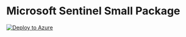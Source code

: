 # Microsoft Sentinel Small Package

[![Deploy to Azure](https://aka.ms/deploytoazurebutton)](https://portal.azure.com/#create/Microsoft.Template/uri/https%3A%2F%2Fraw.githubusercontent.com%2Fa-balde%2FMicrosoft-Sentinel%2Frefs%2Fheads%2Fmain%2FSentinel-Small%2Fazuredeploy.json/createUIDefinitionUri/https%3A%2F%2Fraw.githubusercontent.com%2Fa-balde%2FMicrosoft-Sentinel%2Frefs%2Fheads%2Fmain%2FSentinel-Small%2FcreateUiDefinition.json)